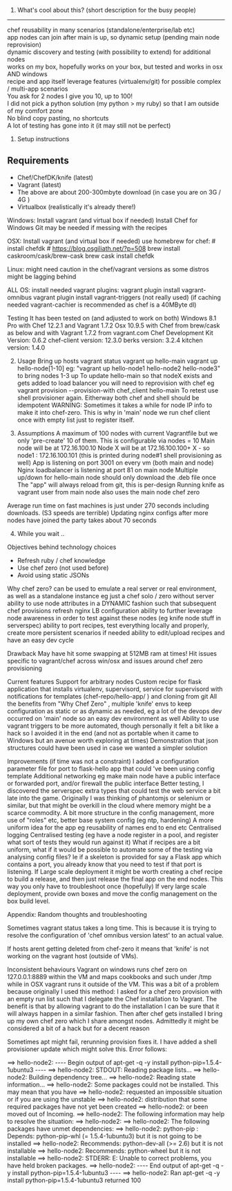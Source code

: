 1. What's cool about this? (short description for the busy people)
------
  chef reusability in many scenarios (standalone/enterprise/lab etc)  
  app nodes can join after main is up, so dynamic setup (pending main node reprovision)  
  dynamic discovery and testing (with possibility to extend) for additional nodes  
  works on my box, hopefully works on your box, but tested and works in osx AND windows  
  recipe and app itself leverage features (virtualenv/git) for possible complex / multi-app scenarios  
  You ask for 2 nodes I give you 10, up to 100!  
  I did not pick a python solution (my python > my ruby) so that I am outside of my comfort zone  
  No blind copy pasting, no shortcuts  
  A lot of testing has gone into it (it may still not be perfect)  

1. Setup instructions

Requirements
-----------
- Chef/ChefDK/knife (latest) 
- Vagrant (latest)
- The above are about 200-300mbyte download (in case you are on 3G / 4G )
- Virtualbox (realistically it's already there!)

Windows: 
  Install vagrant (and virtual box if needed)
  Install Chef for Windows
  Git may be needed if messing with the recipes

OSX: 
  Install vagrant (and virtual box if needed)
  use homebrew for chef:
    # install chefdk
    # https://blog.osgiliath.net/?p=508
    brew install caskroom/cask/brew-cask
    brew cask install chefdk

Linux:
  might need caution in the chef/vagrant versions as some distros might be lagging behind 


ALL OS:
  install needed vagrant plugins: 
  vagrant plugin install vagrant-omnibus
  vagrant plugin install vagrant-triggers (not really used)
  (if caching needed vagrant-cachier is recommended as chef is a 40MByte dl)

Testing
  It has been tested on (and adjusted to work on both)
   Windows 8.1 Pro with Chef 12.2.1 and Vagrant 1.7.2
   Osx 10.9.5 with Chef from brew/cask as below and with Vagrant 1.7.2 from vagrant.com 
      Chef Development Kit Version: 0.6.2
      chef-client version: 12.3.0
      berks version: 3.2.4
      kitchen version: 1.4.0

2. Usage
  Bring up hosts 
    vagrant status
    vagrant up hello-main
    vagrant up hello-node[1-10] eg: "vagrant up hello-node1 hello-node2 hello-node3" to bring nodes 1-3 up
  To update hello-main so that nodeX exists and gets added to load balancer you will need to reprovision with chef eg
    vagrant provision --provision-with chef_client hello-main
    To retest use shell provisioner again. Eitherway both chef and shell should be idempotent
    WARNING: Sometimes it takes a while for node IP info to make it into chef-zero. This is why in 'main' node we run chef client once with empty list just to register itself. 

3. Assumptions
	A maximum of 100 nodes with current Vagrantfile but we only 'pre-create' 10 of them. This is configurable via
		nodes = 10
	Main node will be at 172.16.100.10 
	Node X will be at 172.16.100.100+ X - so node1 : 172.16.100.101 (this is printed during node#1 shell provisioning as well)
	App is listening on port 3001 on every vm (both main and node)
	Nginx loadbalancer is listening at port 81 on main node
	Multiple up/down for hello-main node should only download the .deb file once
    The "app" will always reload from git, this is per-design
    Running knife as vagrant user from main node also uses the main node chef zero

Average run time on fast machines is just under 270 seconds including downloads. (S3 speeds are terrible)
Updating nginx configs after more nodes have joined the party takes about 70 seconds 

4. While you wait .. 

Objectives behind technology choices
* Refresh ruby / chef knowledge
* Use chef zero (not used before)
* Avoid using static JSONs 

Why chef zero? 
  can be used to emulate a real server or real environment, as well as a standalone instance eg just a chef solo / zero without server
  ability to use node attributes in a DYNAMIC fashion such that subsequent chef provisions refresh nginx LB configuration
  ability to further leverage node awareness in order to test against these nodes (eg knife node stuff in serverspec)
  ability to port recipes, test everything locally and properly, create more persistent scenarios if needed
  ability to edit/upload recipes and have an easy dev cycle 


Drawback
  May have hit some swapping at 512MB ram at times!
  Hit issues specific to vagrant/chef across win/osx and issues around chef zero provisioning 

Current features
  Support for arbitrary nodes
  Custom recipe for flask application that installs virtualenv, supervisord, service for supervisord with notifications for templates (chef-repo/hello-app/ ) and cloning from git 
  All the benefits from "Why Chef Zero" , multiple 'knife' envs to keep configuration as static or as dynamic as needed, eg a lot of the devops dev occurred on 'main' node so an easy dev environment as well
  Ability to use vagrant triggers to be more automated, though personally it felt a bit like a hack so I avoided it in the end (and not as portable when it came to Windows but an avenue worth exploring at times)
  Demonstration that json structures could have been used in case we wanted a simpler solution


Improvements (if time was not a constraint)
  I added a configuration parameter file for port to flask-hello app that could 've been using config template
  Additional networking eg make main node have a public interface or forwarded port, and/or firewall the public interface
  Better testing, I discovered the serverspec extra types that could test the web service a bit late into the game. Originally I was thinking of phantomjs or selenium or similar, but that might be overkill in the cloud where memory might be a scarce commodity. 
  A bit more structure in the config management, more use of "roles" etc, better base system config (eg ntp, hardening)
  A more uniform idea for the app eg reusability of names end to end etc
  Centralised logging
  Centralised testing (eg have a node register in a pool, and register what sort of tests they would run against it)
  What if recipes are a bit uniform, what if it would be possible to automate some of the testing via analysing config files? Ie if a skeleton is provided for say a Flask app which contains a port, you already know that you need to test if that port is listening.
  If Large scale deployment it might be worth creating a chef recipe to build a release, and then just release the final app on the end nodes. This way you only have to troubleshoot once (hopefully) 
  If very large scale deployment, provide own boxes and move the config management on the box build level. 


Appendix: Random thoughts and troubleshooting
 
Sometimes vagrant status takes a long time. This is because it is trying to resolve the configuration of 'chef omnibus version latest' to an actual value. 

If hosts arent getting deleted from chef-zero it means that 'knife' is not working on the vagrant host (outside of VMs). 

Inconsistent behaviours
Vagrant on windows runs chef zero on 127.0.0.1:8889 within the VM and maps cookbooks and such under /tmp while in OSX vagrant runs it outside of the VM. This was a bit of a problem because originally I used this method:
 I asked for a chef zero provision with an empty run list such that I delegate the Chef installation to Vagrant. The benefit is that by allowing vagrant to do the installation I can be sure that it will always happen in a similar fashion. Then after chef gets installed I bring up my own chef zero which I share amongst nodes. Admittedly it might be considered a bit of a hack but for a decent reason

 Sometimes apt might fail, rerunning provision fixes it. I have added a shell provisioner update which might solve this. Error follows: 

==> hello-node2: ---- Begin output of apt-get -q -y install python-pip=1.5.4-1ubuntu3 ----
==> hello-node2: STDOUT: Reading package lists...
==> hello-node2: Building dependency tree...
==> hello-node2: Reading state information...
==> hello-node2: Some packages could not be installed. This may mean that you have
==> hello-node2: requested an impossible situation or if you are using the unstable
==> hello-node2: distribution that some required packages have not yet been created
==> hello-node2: or been moved out of Incoming.
==> hello-node2: The following information may help to resolve the situation:
==> hello-node2:
==> hello-node2: The following packages have unmet dependencies:
==> hello-node2:  python-pip : Depends: python-pip-whl (= 1.5.4-1ubuntu3) but it is not going to be installed
==> hello-node2:               Recommends: python-dev-all (>= 2.6) but it is not installable
==> hello-node2:               Recommends: python-wheel but it is not installable
==> hello-node2: STDERR: E: Unable to correct problems, you have held broken packages.
==> hello-node2: ---- End output of apt-get -q -y install python-pip=1.5.4-1ubuntu3 ----
==> hello-node2: Ran apt-get -q -y install python-pip=1.5.4-1ubuntu3 returned 100




